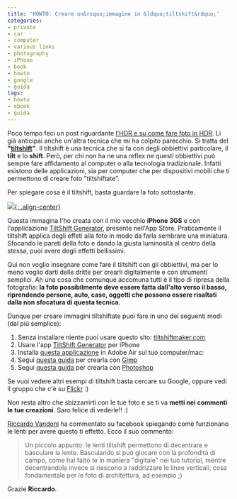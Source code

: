 ```yaml
---
title: 'HOWTO: Creare un&rsquo;immagine in &ldquo;tiltshift&rdquo;'
categories:
- private
- car
- computer
- various links
- photography
- iPhone
- book
- howto
- google
- guida
tags:
- howto
- ebook
- guida
---
```

Poco tempo feci un post riguardante [l'HDR e su come fare foto in
HDR]({{site.url}}/2010/07/15/howto-creare-unimmagine-hdr/). Lì già
anticipai anche un'altra tecnica che mi ha colpito parecchio. Si tratta del
**"[tiltshift](http://en.wikipedia.org/wiki/Tilt-shift_photography)"**. Il
tiltshift è una tecnica che si fa con degli obbiettivi particolare, il
**tilt** e lo **shift**. Però, per chi non ha ne una reflex ne questi
obbiettivi può sempre fare affidamento al computer o alla tecnologia
tradizionale. Infatti esistono delle applicazioni, sia per computer che per
dispositivi mobili che ti permettono di creare foto "tiltshiftate".

Per spiegare cosa è il tiltshift, basta guardare la foto sottostante.

[![]({{site.url}}/images/firsttiltshift.jpg){: .align-center}]({{site.url}}/images/firsttiltshift.jpg)

Questa immagina l'ho creata con il mio vecchio **iPhone 3GS** e con
l'applicazione [TiltShift Generator](http://itunes.apple.com/it/app/tiltshift-generator-fake-miniature/id327716311?mt=8),
presente nell'App Store.
Praticamente il tiltshift applica degli effeti alla foto in modo da farla
sembrare una miniatura. Sfocando le pareti della foto e dando la giusta
luminosità al centro della stessa, puoi avere degli effetti bellissimi.

Qui non voglio insegnare come fare il tiltshift con gli obbiettivi, ma per lo
meno voglio darti delle dritte per crearli digitalmente e con strumenti
semplici. Ah una cosa che comunque accomuna tutti è il tipo di ripresa della
fotografia: **la foto possibilmente deve essere fatta dall'alto verso il
basso, riprendendo persone, auto, case, oggetti che possono essere risaltati
dalla non sfocatura di questa tecnica.**

Dunque per creare immagini tiltshiftate puoi fare in uno dei seguenti modi
(dal più semplice):

  1. Senza installare niente puoi usare questo sito: [tiltshiftmaker.com](http://tiltshiftmaker.com/)
  2. Usare l'app [TiltShift Generator](http://itunes.apple.com/it/app/tiltshift-generator-fake-miniature/id327716311?mt=8) per iPhone
  3. Installa [questa applicazione](http://labs.artandmobile.com/tiltshift/) in Adobe Air sul tuo computer/mac:
  4. Segui [questa guida](http://www.danielesalamina.it/fake-tilt-shift) per crearla con [Gimp](http://www.gimp.org)
  5. Segui [questa guida](http://www.tiltshiftphotography.net/photoshop-tutorial.php) per crearla con [Photoshop](http://www.photoshop.com)
    
Se vuoi vedere altri esempi di tiltshift basta cercare su Google, oppure vedi
il gruppo che c'è su [Flickr](http://www.flickr.com/groups/tilt-shift-fakes/)
:)

Non resta altro che sbizzarrirti con le tue foto e se ti va **metti nei
commenti le tue creazioni**. Saro felice di vederle!! :)

[Riccardo Vandoni](http://www.riccardovandoni.com/) ha commentato su facebook
spiegando come funzionano le lenti per avere questo ti effetto. Ecco il suo
commento:

>Un piccolo appunto: le lenti tiltshift permettono di decentrare e basculare
la lente. Basculando si può giocare con la profondità di campo, come hai fatto
te in maniera "digitale" nel tuo tutorial, mentre decentrandola invece si
riescono a raddrizzare le linee verticali, cosa fondamentale per le foto di
architettura, ad esempio ;)

Grazie **Riccardo**.

